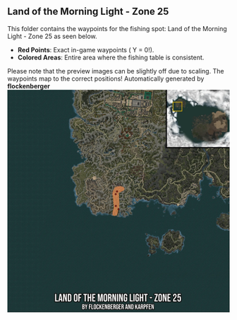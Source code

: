 ## Land of the Morning Light - Zone 25
This folder contains the waypoints for the fishing spot: Land of the Morning Light - Zone 25 as seen below.

- **Red Points**: Exact in-game waypoints ( Y = 0!).
- **Colored Areas**: Entire area where the fishing table is consistent.

Please note that the preview images can be slightly off due to scaling. The waypoints map to the correct positions!
Automatically generated by **flockenberger**
![preview_Land of the Morning Light - Zone 25](./Preview.webp)